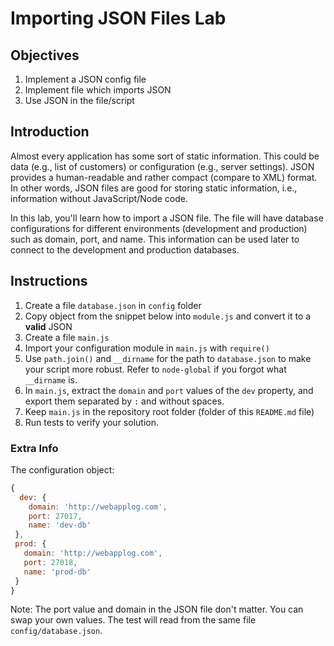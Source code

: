 # Importing JSON Files Lab

## Objectives

1. Implement a JSON config file
1. Implement file which imports JSON
1. Use JSON in the file/script

## Introduction

Almost every application has some sort of static information. This could be data (e.g., list of customers) or configuration (e.g., server settings). JSON provides a human-readable and rather compact (compare to XML) format. In other words, JSON files are good for storing static information, i.e., information without JavaScript/Node code.

In this lab, you'll learn how to import a JSON file. The file will have database configurations for different environments (development and production) such as domain, port, and name. This information can be used later to connect to the development and production databases.

## Instructions

1. Create a file `database.json` in `config` folder
2. Copy object from the snippet below into `module.js` and convert it to a **valid** JSON
3. Create a file `main.js`
4. Import your configuration module in `main.js` with `require()`
5. Use `path.join()` and `__dirname` for the path to `database.json` to make your script more robust. Refer to `node-global` if you forgot what `__dirname` is.
5. In `main.js`, extract the `domain` and `port` values of the `dev` property, and export them separated by `:` and without spaces.
6. Keep `main.js` in the repository root folder (folder of this `README.md` file)
6. Run tests to verify your solution.

### Extra Info

The configuration object:

```js
{
  dev: {
    domain: 'http://webapplog.com',
    port: 27017,
    name: 'dev-db'
 },
 prod: {
   domain: 'http://webapplog.com',
   port: 27018,
   name: 'prod-db'
 }
}
```

Note: The port value and domain in the JSON file don't matter. You can swap your own values. The test will read from the same file `config/database.json`.